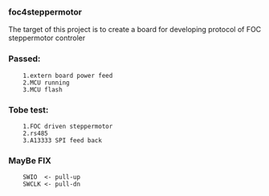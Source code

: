 ### foc4steppermotor

The target of this project is to create a board for developing protocol of FOC steppermotor controler

### Passed:
```
    1.extern board power feed
    2.MCU running
    3.MCU flash
```

### Tobe test:
```
    1.FOC driven steppermotor
    2.rs485 
    3.A13333 SPI feed back
```

### MayBe FIX
```
    SWIO  <- pull-up
    SWCLK <- pull-dn
```
